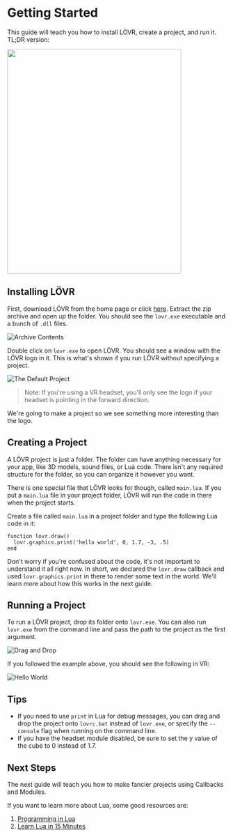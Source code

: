 Getting Started
===

This guide will teach you how to install LÖVR, create a project, and run it. TL;DR version:

<img src="https://lovr.org/static/img/gettingStarted.png" width="400" height="515" class="flat">

Installing LÖVR
---

First, download LÖVR from the home page or click [here](https://lovr.org/download).  Extract the
zip archive and open up the folder.  You should see the `lovr.exe` executable and a bunch of `.dll`
files.

![Archive Contents](https://lovr.org/static/img/dlls.png)

Double click on `lovr.exe` to open LÖVR.  You should see a window with the LÖVR logo in it.  This is
what's shown if you run LÖVR without specifying a project.

![The Default Project](https://lovr.org/static/img/defaultProject.png)

> Note: If you're using a VR headset, you'll only see the logo if your headset is pointing in the
> forward direction.

We're going to make a project so we see something more interesting than the logo.

Creating a Project
---

A LÖVR project is just a folder.  The folder can have anything necessary for your app, like 3D
models, sound files, or Lua code.  There isn't any required structure for the folder, so you can
organize it however you want.

There is one special file that LÖVR looks for though, called `main.lua`.  If you put a `main.lua`
file in your project folder, LÖVR will run the code in there when the project starts.

Create a file called `main.lua` in a project folder and type the following Lua code in it:

```
function lovr.draw()
  lovr.graphics.print('hello world', 0, 1.7, -3, .5)
end
```

Don't worry if you're confused about the code, it's not important to understand it all right now.
In short, we declared the `lovr.draw` callback and used `lovr.graphics.print` in there to render
some text in the world.  We'll learn more about how this works in the next guide.

Running a Project
---

To run a LÖVR project, drop its folder onto `lovr.exe`.  You can also run `lovr.exe` from the
command line and pass the path to the project as the first argument.

![Drag and Drop](https://lovr.org/static/img/dragonDrop.png)

If you followed the example above, you should see the following in VR:

![Hello World](https://lovr.org/static/img/helloWorld.png)

Tips
---

- If you need to use `print` in Lua for debug messages, you can drag and drop the project onto
  `lovrc.bat` instead of `lovr.exe`, or specify the `--console` flag when running on the command
  line.
- If you have the headset module disabled, be sure to set the y value of the cube to 0 instead of
  1.7.

Next Steps
---

The next guide will teach you how to make fancier projects using <a data-key="Callbacks_and_Modules">Callbacks and Modules</a>.

If you want to learn more about Lua, some good resources are:

1. [Programming in Lua](https://www.lua.org/pil/contents.html)
2. [Learn Lua in 15 Minutes](http://tylerneylon.com/a/learn-lua/)
